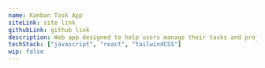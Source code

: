 ```yaml
---
name: Kanban Task App
siteLink: site link
githubLink: github link
description: Web app designed to help users manage their tasks and projects efficiently through a clean user interface. Projects and tasks are persisted with LocalStorage, so users are able to track their progress over time. Design was provided by Frontend Mentor.
techStack: ["javascript", "react", "tailwindCSS"]
wip: false
---
```


